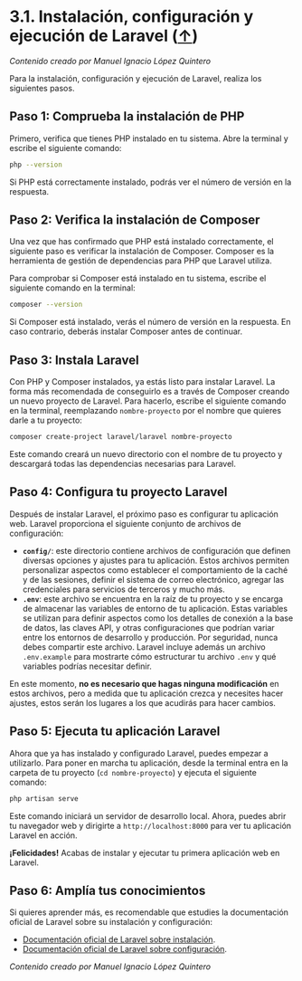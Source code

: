 # 3.1. Instalación, configuración y ejecución de Laravel ([↑](README.md))

_Contenido creado por Manuel Ignacio López Quintero_

Para la instalación, configuración y ejecución de Laravel, realiza los siguientes pasos.

## Paso 1: Comprueba la instalación de PHP

Primero, verifica que tienes PHP instalado en tu sistema. Abre la terminal y escribe el siguiente comando:

```sh
php --version
```

Si PHP está correctamente instalado, podrás ver el número de versión en la respuesta.

## Paso 2: Verifica la instalación de Composer

Una vez que has confirmado que PHP está instalado correctamente, el siguiente paso es verificar la instalación de Composer. Composer es la herramienta de gestión de dependencias para PHP que Laravel utiliza.

Para comprobar si Composer está instalado en tu sistema, escribe el siguiente comando en la terminal:

```sh
composer --version
```

Si Composer está instalado, verás el número de versión en la respuesta. En caso contrario, deberás instalar Composer antes de continuar.

## Paso 3: Instala Laravel

Con PHP y Composer instalados, ya estás listo para instalar Laravel. La forma más recomendada de conseguirlo es a través de Composer creando un nuevo proyecto de Laravel. Para hacerlo, escribe el siguiente comando en la terminal, reemplazando `nombre-proyecto` por el nombre que quieres darle a tu proyecto:

```sh
composer create-project laravel/laravel nombre-proyecto
```

Este comando creará un nuevo directorio con el nombre de tu proyecto y descargará todas las dependencias necesarias para Laravel.

## Paso 4: Configura tu proyecto Laravel

Después de instalar Laravel, el próximo paso es configurar tu aplicación web. Laravel proporciona el siguiente conjunto de archivos de configuración:

- **`config/`**: este directorio contiene archivos de configuración que definen diversas opciones y ajustes para tu aplicación. Estos archivos permiten personalizar aspectos como establecer el comportamiento de la caché y de las sesiones, definir el sistema de correo electrónico, agregar las credenciales para servicios de terceros y mucho más.
- **`.env`**: este archivo se encuentra en la raíz de tu proyecto y se encarga de almacenar las variables de entorno de tu aplicación. Estas variables se utilizan para definir aspectos como los detalles de conexión a la base de datos, las claves API, y otras configuraciones que podrían variar entre los entornos de desarrollo y producción. Por seguridad, nunca debes compartir este archivo. Laravel incluye además un archivo `.env.example` para mostrarte cómo estructurar tu archivo `.env` y qué variables podrías necesitar definir.

En este momento, **no es necesario que hagas ninguna modificación** en estos archivos, pero a medida que tu aplicación crezca y necesites hacer ajustes, estos serán los lugares a los que acudirás para hacer cambios.

## Paso 5: Ejecuta tu aplicación Laravel

Ahora que ya has instalado y configurado Laravel, puedes empezar a utilizarlo. Para poner en marcha tu aplicación, desde la terminal entra en la carpeta de tu proyecto (`cd nombre-proyecto`) y ejecuta el siguiente comando:

```sh
php artisan serve
```

Este comando iniciará un servidor de desarrollo local. Ahora, puedes abrir tu navegador web y dirigirte a `http://localhost:8000` para ver tu aplicación Laravel en acción.

**¡Felicidades!** Acabas de instalar y ejecutar tu primera aplicación web en Laravel.

## Paso 6: Amplía tus conocimientos

Si quieres aprender más, es recomendable que estudies la documentación oficial de Laravel sobre su instalación y configuración:

- [Documentación oficial de Laravel sobre instalación](https://laravel.com/docs/installation).
- [Documentación oficial de Laravel sobre configuración](https://laravel.com/docs/configuration).

_Contenido creado por Manuel Ignacio López Quintero_
